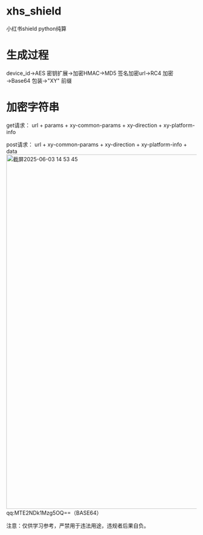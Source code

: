 # xhs_shield 
小红书shield python纯算

# 生成过程
device_id→AES 密钥扩展→加密HMAC→MD5 签名加密url→RC4 加密→Base64 包装→"XY" 前缀
# 加密字符串
get请求：
url + params + xy-common-params + xy-direction + xy-platform-info

post请求：
url + xy-common-params + xy-direction + xy-platform-info + data
<img width="939" alt="截屏2025-06-03 14 53 45" src="https://github.com/user-attachments/assets/2c1d4d01-f4d0-4548-b0e3-0f7a10e46813" />
qq:MTE2NDk1Mzg5OQ==（BASE64）

注意：仅供学习参考，严禁用于违法用途，违规者后果自负。
